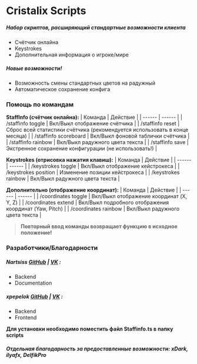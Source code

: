 # Cristalix Scripts

##### Набор скриптов, расширяющий стандартные возможности клиента

  - Счётчик онлайна
  - Keystrokes
  - Дополнительная информация о игроке/мире

##### Новые возможности!

  - Возможность смены стандартных цветов на радужный
  - Автоматическое сохранение конфига

### Помощь по командам

**StaffInfo (счётчик онлайна):**
| Команда | Действие |
| ------ | ------ |
| /staffinfo toggle | Вкл/Выкл отображение счётчика |
| /staffinfo reset | Сброс всей статистики счётчика (рекомендуется использовать в конце месяца) |
| /staffinfo scoreboard | Вкл/Выкл фоновой таблички счётчика |
| /staffinfo rainbow | Вкл/Выкл радужного цвета текста |
| /staffinfo save | Экстренное сохранение конфигурации (не использовать!) |

**Keystrokes (отрисовка нажатия клавиш):**
| Команда | Действие |
| ------ | ------ |
| /keystrokes toggle | Вкл/Выкл отображение кейстрокеса |
| /keystrokes position | Изменение позиции кейстрокеса |
| /keystrokes rainbow | Вкл/Выкл радужного цвета текста |

**Дополнительно (отображение координат):**
| Команда | Действие |
| ------ | ------ |
| /coordinates toggle | Вкл/Выкл отображение координат (X, Y, Z) |
| /coordinates extend | Вкл/Выкл подробного отображения координат (Yaw, Pitch) |
| /coordinates rainbow | Вкл/Выкл радужного цвета текста |

> **Повторный ввод команды возвращает функцию в исходное положение!**

### Разработчики/Благодарности
##### **Nartsiss [GitHub](https://github.com/Nartsissov/) | [VK](https://vk.com/nartsisss/)  :**
- Backend
- Documentation
##### **xpepelok [GitHub](https://github.com/xpepelok/) | [VK](https://vk.com/xpepelok/)  :**
- Backend
- Frontend

**Для установки необходимо поместить файл Staffinfo.ts в папку scripts**
##### Отдельная благодарность за предоставленные возможности: **xDark, ilyafx, DelfikPro**

